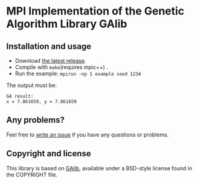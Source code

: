 MPI Implementation of the Genetic Algorithm Library GAlib
=================================================

Installation and usage
----------------------

* Download [the latest release](https://github.com/B0RJA/GAlib-mpi/zipball/master).
* Compile with `make`(requires mpic++) .
* Run the example: `mpirun -np 1 example seed 1234`

The output must be:

    GA result:
    x = 7.861659, y = 7.861659

Any problems?
-------------
Feel free to [write an issue](https://github.com/B0RJA/GAlib-mpi/issues) if you have any questions or problems.


Copyright and license
---------------------
This library is based on [GAlib](http://lancet.mit.edu/ga/), available under a BSD-style license found in the COPYRIGHT file.